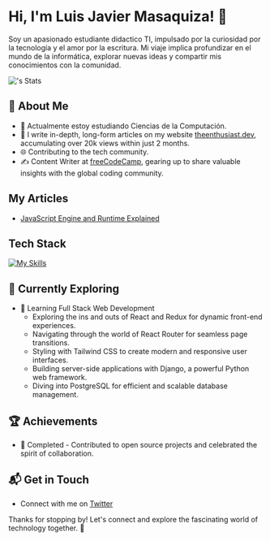 # Hi, I'm Luis Javier Masaquiza! 👋

Soy un apasionado estudiante didactico TI, impulsado por la curiosidad por la tecnología y el amor por la escritura. Mi viaje implica profundizar en el mundo de la informática, explorar nuevas ideas y compartir mis conocimientos con la comunidad.

![<luisjavel>'s Stats](https://github-readme-stats.vercel.app/api?luisjavel=<luisjavel>&theme=vue-dark&show_icons=true&hide_border=true&count_private=true)

## 🚀 About Me

- 🔭 Actualmente estoy estudiando Ciencias de la Computación.
- 📝 I write in-depth, long-form articles on my website [theenthusiast.dev](https://theenthusiast.dev), accumulating over 20k views within just 2 months.
- 🌐 Contributing to the tech community.
- ✍️ Content Writer at [freeCodeCamp](https://www.freecodecamp.org/), gearing up to share valuable insights with the global coding community.

## My Articles
- [JavaScript Engine and Runtime Explained](https://www.freecodecamp.org/news/javascript-engine-and-runtime-explained/)


## Tech Stack
[![My Skills](https://skillicons.dev/icons?i=js,html,css,react,python,mogodb,dockers)](https://skillicons.dev)

## 🌱 Currently Exploring

- 🚀 Learning Full Stack Web Development
  - Exploring the ins and outs of React and Redux for dynamic front-end experiences.
  - Navigating through the world of React Router for seamless page transitions.
  - Styling with Tailwind CSS to create modern and responsive user interfaces.
  - Building server-side applications with Django, a powerful Python web framework.
  - Diving into PostgreSQL for efficient and scalable database management.

 ## 🏆 Achievements

- 🌟 Completed - Contributed to open source projects and celebrated the spirit of collaboration.


## 📬 Get in Touch

- Connect with me on [Twitter](https://twitter.com)

Thanks for stopping by! Let's connect and explore the fascinating world of technology together. 🚀



<!--

Here are some ideas to get you started:

- 🔭 I’m currently working on ...
- 🌱 I’m currently learning ...
- 👯 I’m looking to collaborate on ...
- 🤔 I’m looking for help with ...
- 💬 Ask me about ...
- 📫 How to reach me: ...
- 😄 Pronouns: ...
- ⚡ Fun fact: ...
-->
